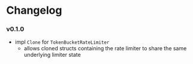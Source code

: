 # Changelog

### v0.1.0

- impl `Clone` for `TokenBucketRateLimiter`
    - allows cloned structs containing the rate limiter to share the same underlying limiter state
